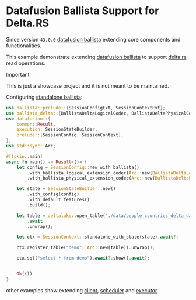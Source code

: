 # Datafusion Ballista Support for Delta.RS

Since version `43.0.0` [datafusion ballista](https://github.com/apache/datafusion-ballista) extending core components and functionalities.

This example demonstrate extending [datafusion ballista](https://github.com/apache/datafusion-ballista) to support [delta.rs](https://delta-io.github.io/delta-rs/) read operations.

> [!IMPORTANT]
> This is just a showcase project and it is not meant to be maintained.

Configuring [standalone ballista](examples/standalone.rs):

```rust
use ballista::prelude::{SessionConfigExt, SessionContextExt};
use ballista_delta::{BallistaDeltaLogicalCodec, BallistaDeltaPhysicalCodec};
use datafusion::{
    common::Result,
    execution::SessionStateBuilder,
    prelude::{SessionConfig, SessionContext},
};
use std::sync::Arc;

#[tokio::main]
async fn main() -> Result<()> {
    let config = SessionConfig::new_with_ballista()
        .with_ballista_logical_extension_codec(Arc::new(BallistaDeltaLogicalCodec::default()))
        .with_ballista_physical_extension_codec(Arc::new(BallistaDeltaPhysicalCodec::default()));

    let state = SessionStateBuilder::new()
        .with_config(config)
        .with_default_features()
        .build();

    let table = deltalake::open_table("./data/people_countries_delta_dask")
        .await
        .unwrap();

    let ctx = SessionContext::standalone_with_state(state).await?;

    ctx.register_table("demo", Arc::new(table)).unwrap();

    ctx.sql("select * from demo").await?.show().await?;


    Ok(())
}
```

other examples show extending [client](examples/cluster_client.rs), [scheduler](examples/cluster_scheduler.rs) and [executor](examples/cluster_executor.rs)
